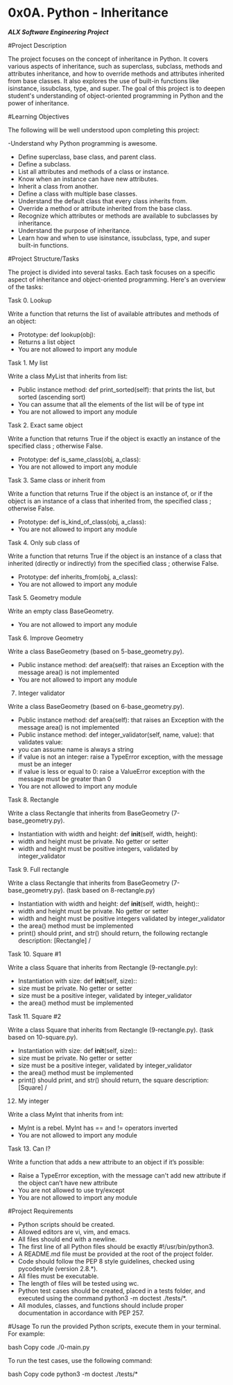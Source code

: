 # 0x0A. Python - Inheritance
***ALX Software Engineering Project***

#Project Description

The project focuses on the concept of inheritance in Python. It covers various aspects of inheritance, such as superclass, subclass, methods and attributes inheritance, and how to override methods and attributes inherited from base classes. It also explores the use of built-in functions like isinstance, issubclass, type, and super. The goal of this project is to deepen student's understanding of object-oriented programming in Python and the power of inheritance.

#Learning Objectives

The following will be well understood upon completing this project:

-Understand why Python programming is awesome.
- Define superclass, base class, and parent class.
- Define a subclass.
- List all attributes and methods of a class or instance.
- Know when an instance can have new attributes.
- Inherit a class from another.
- Define a class with multiple base classes.
- Understand the default class that every class inherits from.
- Override a method or attribute inherited from the base class.
- Recognize which attributes or methods are available to subclasses by inheritance.
- Understand the purpose of inheritance.
- Learn how and when to use isinstance, issubclass, type, and super built-in functions.

#Project Structure/Tasks

The project is divided into several tasks. Each task focuses on a specific aspect of inheritance and object-oriented programming. Here's an overview of the tasks:

Task 0. Lookup

Write a function that returns the list of available attributes and methods of an object:

- Prototype: def lookup(obj):
- Returns a list object
- You are not allowed to import any module

Task 1. My list

Write a class MyList that inherits from list:

- Public instance method: def print_sorted(self): that prints the list, but sorted (ascending sort)
- You can assume that all the elements of the list will be of type int
- You are not allowed to import any module

Task 2. Exact same object

Write a function that returns True if the object is exactly an instance of the specified class ; otherwise False.

- Prototype: def is_same_class(obj, a_class):
- You are not allowed to import any module

Task 3. Same class or inherit from

Write a function that returns True if the object is an instance of, or if the object is an instance of a class that inherited from, the specified class ; otherwise False.

- Prototype: def is_kind_of_class(obj, a_class):
- You are not allowed to import any module

Task 4. Only sub class of

Write a function that returns True if the object is an instance of a class that inherited (directly or indirectly) from the specified class ; otherwise False.

- Prototype: def inherits_from(obj, a_class):
- You are not allowed to import any module

Task 5. Geometry module

Write an empty class BaseGeometry.

- You are not allowed to import any module

Task 6. Improve Geometry

Write a class BaseGeometry (based on 5-base_geometry.py).

- Public instance method: def area(self): that raises an Exception with the message area() is not implemented
- You are not allowed to import any module

7. Integer validator

Write a class BaseGeometry (based on 6-base_geometry.py).

- Public instance method: def area(self): that raises an Exception with the message area() is not implemented
- Public instance method: def integer_validator(self, name, value): that validates value:
 - you can assume name is always a string
 - if value is not an integer: raise a TypeError exception, with the message <name> must be an integer
 - if value is less or equal to 0: raise a ValueError exception with the message <name> must be greater than 0
- You are not allowed to import any module

Task 8. Rectangle

Write a class Rectangle that inherits from BaseGeometry (7-base_geometry.py).

- Instantiation with width and height: def __init__(self, width, height):
- width and height must be private. No getter or setter
- width and height must be positive integers, validated by integer_validator

Task 9. Full rectangle

Write a class Rectangle that inherits from BaseGeometry (7-base_geometry.py). (task based on 8-rectangle.py)

- Instantiation with width and height: def __init__(self, width, height)::
 - width and height must be private. No getter or setter
 - width and height must be positive integers validated by integer_validator
- the area() method must be implemented
- print() should print, and str() should return, the following rectangle description: [Rectangle] <width>/<height>

Task 10. Square #1

Write a class Square that inherits from Rectangle (9-rectangle.py):

- Instantiation with size: def __init__(self, size)::
 - size must be private. No getter or setter
 - size must be a positive integer, validated by integer_validator
- the area() method must be implemented

Task 11. Square #2

Write a class Square that inherits from Rectangle (9-rectangle.py). (task based on 10-square.py).

- Instantiation with size: def __init__(self, size)::
 - size must be private. No getter or setter
 - size must be a positive integer, validated by integer_validator
- the area() method must be implemented
- print() should print, and str() should return, the square description: [Square] <width>/<height>

12. My integer

Write a class MyInt that inherits from int:

- MyInt is a rebel. MyInt has == and != operators inverted
- You are not allowed to import any module

Task 13. Can I?

Write a function that adds a new attribute to an object if it’s possible:

- Raise a TypeError exception, with the message can't add new attribute if the object can’t have new attribute
- You are not allowed to use try/except
- You are not allowed to import any module

#Project Requirements
- Python scripts should be created.
- Allowed editors are vi, vim, and emacs.
- All files should end with a newline.
- The first line of all Python files should be exactly #!/usr/bin/python3.
- A README.md file must be provided at the root of the project folder.
- Code should follow the PEP 8 style guidelines, checked using pycodestyle (version 2.8.*).
- All files must be executable.
- The length of files will be tested using wc.
- Python test cases should be created, placed in a tests folder, and executed using the command python3 -m doctest ./tests/*.
- All modules, classes, and functions should include proper documentation in accordance with PEP 257.

#Usage
To run the provided Python scripts, execute them in your terminal. For example:

bash
Copy code
./0-main.py

To run the test cases, use the following command:

bash
Copy code
python3 -m doctest ./tests/*
